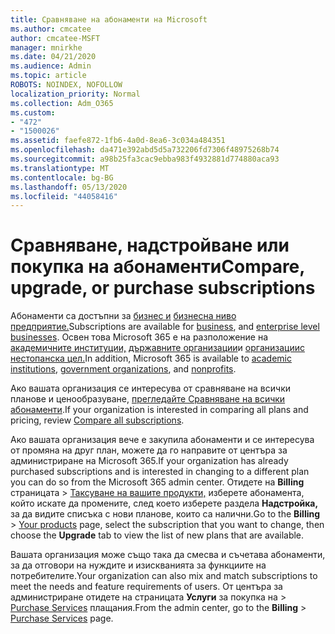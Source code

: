 ```yaml
---
title: Сравняване на абонаменти на Microsoft
ms.author: cmcatee
author: cmcatee-MSFT
manager: mnirkhe
ms.date: 04/21/2020
ms.audience: Admin
ms.topic: article
ROBOTS: NOINDEX, NOFOLLOW
localization_priority: Normal
ms.collection: Adm_O365
ms.custom:
- "472"
- "1500026"
ms.assetid: faefe872-1fb6-4a0d-8ea6-3c034a484351
ms.openlocfilehash: da471e392abd5d5a732206fd7306f48975268b74
ms.sourcegitcommit: a98b25fa3cac9ebba983f4932881d774880aca93
ms.translationtype: MT
ms.contentlocale: bg-BG
ms.lasthandoff: 05/13/2020
ms.locfileid: "44058416"
---
```

# <a name="compare-upgrade-or-purchase-subscriptions"></a><span data-ttu-id="7ee9a-102">Сравняване, надстройване или покупка на абонаменти</span><span class="sxs-lookup"><span data-stu-id="7ee9a-102">Compare, upgrade, or purchase subscriptions</span></span>
  
<span data-ttu-id="7ee9a-103">Абонаменти са достъпни за [бизнес и](https://products.office.com/compare-all-microsoft-office-products?tab=2) [бизнесна ниво предприятие.](https://products.office.com/business/compare-more-office-365-for-business-plans)</span><span class="sxs-lookup"><span data-stu-id="7ee9a-103">Subscriptions are available for [business](https://products.office.com/compare-all-microsoft-office-products?tab=2), and [enterprise level businesses](https://products.office.com/business/compare-more-office-365-for-business-plans).</span></span> <span data-ttu-id="7ee9a-104">Освен това Microsoft 365 е на разположение на [академичните институции,](https://products.office.com/academic/compare-office-365-education-plans) [държавните организации](https://products.office.com/government/compare-office-365-government-plans)и [организациис нестопанска цел.](https://products.office.com/nonprofit/office-365-nonprofit-plans-and-pricing?tab=1)</span><span class="sxs-lookup"><span data-stu-id="7ee9a-104">In addition, Microsoft 365 is available to [academic institutions](https://products.office.com/academic/compare-office-365-education-plans), [government organizations](https://products.office.com/government/compare-office-365-government-plans), and [nonprofits](https://products.office.com/nonprofit/office-365-nonprofit-plans-and-pricing?tab=1).</span></span>
  
<span data-ttu-id="7ee9a-105">Ако вашата организация се интересува от сравняване на всички планове и ценообразуване, [прегледайте Сравняване на всички абонаменти](https://products.office.com/business/compare-more-office-365-for-business-plans).</span><span class="sxs-lookup"><span data-stu-id="7ee9a-105">If your organization is interested in comparing all plans and pricing, review [Compare all subscriptions](https://products.office.com/business/compare-more-office-365-for-business-plans).</span></span>
  
<span data-ttu-id="7ee9a-106">Ако вашата организация вече е закупила абонаменти и се интересува от промяна на друг план, можете да го направите от центъра за администриране на Microsoft 365.</span><span class="sxs-lookup"><span data-stu-id="7ee9a-106">If your organization has already purchased subscriptions and is interested in changing to a different plan you can do so from the Microsoft 365 admin center.</span></span> <span data-ttu-id="7ee9a-107">Отидете на **Billing** страницата \> [Таксуване на вашите продукти,](https://go.microsoft.com/fwlink/p/?linkid=842054) изберете абонамента, който искате да промените, след което изберете раздела **Надстройка,** за да видите списъка с нови планове, които са налични.</span><span class="sxs-lookup"><span data-stu-id="7ee9a-107">Go to the **Billing** \> [Your products](https://go.microsoft.com/fwlink/p/?linkid=842054) page, select the subscription that you want to change, then choose the **Upgrade** tab to view the list of new plans that are available.</span></span>
  
<span data-ttu-id="7ee9a-108">Вашата организация може също така да смесва и съчетава абонаменти, за да отговори на нуждите и изискванията за функциите на потребителите.</span><span class="sxs-lookup"><span data-stu-id="7ee9a-108">Your organization can also mix and match subscriptions to meet the needs and feature requirements of users.</span></span> <span data-ttu-id="7ee9a-109">От центъра за администриране отидете на страницата **Услуги** за покупка на \> [Purchase Services](https://go.microsoft.com/fwlink/p/?linkid=868433) плащания.</span><span class="sxs-lookup"><span data-stu-id="7ee9a-109">From the admin center, go to the **Billing** \> [Purchase Services](https://go.microsoft.com/fwlink/p/?linkid=868433) page.</span></span>
